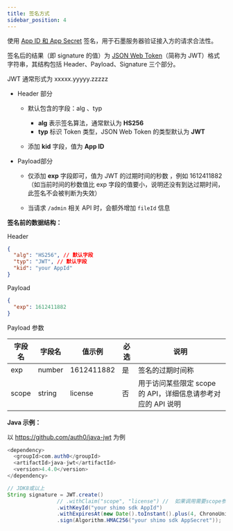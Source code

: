 ```yaml
---
title: 签名方式
sidebar_position: 4
---
```


使用 [App ID 和 App Secret](./../02quick-start/process-specification.md#appid) 签名，用于石墨服务器验证接入方的请求合法性。

签名后的结果（即 signature 的值）为 [JSON Web Token](https://jwt.io/introduction?accessToken=eyJhbGciOiJIUzI1NiIsImtpZCI6ImRlZmF1bHQiLCJ0eXAiOiJKV1QifQ.eyJleHAiOjE2MTcyODEyOTAsImciOiJXbEFyemI4WGFuZnBQYUEyIiwiaWF0IjoxNjE3Mjc5NDkwLCJ1Ijo1MDczNjIyfQ.2iCF5Xl2YB3hjkyOd29IrEJiDefUrQKpbHxM8hwhCBE&fileGuid=Wr3DVn8lO4HE2kJQ)（简称为 JWT）格式字符串，其结构包括 Header、Payload、Signature 三个部分。

JWT 通常形式为 xxxxx.yyyyy.zzzzz

- Header 部分

  - 默认包含的字段：alg 、typ
    - **alg** 表示签名算法，通常默认为 **HS256**
    - **typ** 标识 Token 类型，JSON Web Token 的类型默认为 **JWT**

  - 添加 **kid** 字段，值为 **App ID** 

- Payload部分
  - 仅添加 **exp** 字段即可，值为 JWT 的过期时间的秒数 ，例如 1612411882 （如当前时间的秒数值比 exp 字段的值要小，说明还没有到达过期时间，此签名不会被判断为失效）

  - 当请求 `/admin` 相关 API 时，会额外增加 `fileId` 信息

**签名前的数据结构：**

Header

```json
{
  "alg": "HS256", // 默认字段
  "typ": "JWT", // 默认字段
  "kid": "your AppId"
}
```
Payload
```json
{
  "exp": 1612411882
}
```
Payload 参数

| 字段名 | 字段名 | 值示例     | 必选 | 说明                                                         |
| ------ | ------ | ---------- | ---- | ------------------------------------------------------------ |
| exp    | number | 1612411882 | 是   | 签名的过期时间称                                             |
| scope  | string | license    | 否   | 用于访问某些限定 scope 的 API，详细信息请参考对应的 API 说明 |

**Java 示例：**

以 https://github.com/auth0/java-jwt 为例

```java
<dependency>
  <groupId>com.auth0</groupId>
  <artifactId>java-jwt</artifactId>
  <version>4.4.0</version>
</dependency>
```

```java
// JDK8或以上
String signature = JWT.create()
                // .withClaim("scope", "license") //  如果调用需要scope参数的接口，需要添加此行
                .withKeyId("your shimo sdk AppId")
                .withExpiresAt(new Date().toInstant().plus(4, ChronoUnit.MINUTES))
                .sign(Algorithm.HMAC256("your shimo sdk AppSecret"));
```

